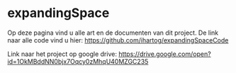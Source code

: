 # expandingSpace

Op deze pagina vind u alle art en de documenten van dit project.
De link naar alle code vind u hier:
https://github.com/ihartog/expandingSpaceCode

Link naar het project op google drive:
https://drive.google.com/open?id=1OkMBddNN0bjx7Oqcy0zMhqU40MZGC235
